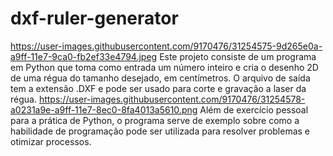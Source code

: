 # dxf-ruler-generator
https://user-images.githubusercontent.com/9170476/31254575-9d265e0a-a9ff-11e7-9ca0-fb2ef33e4794.jpeg
Este projeto consiste de um programa em Python que toma como entrada um número inteiro e cria o desenho 2D de uma régua do tamanho desejado, em centímetros. O arquivo de saída tem a extensão .DXF e pode ser usado para corte e gravação a laser da régua.
https://user-images.githubusercontent.com/9170476/31254578-a0231a9e-a9ff-11e7-8ec0-8fa4013a5610.png
Além de exercício pessoal para a prática de Python, o programa serve de exemplo sobre como a habilidade de programação pode ser utilizada para resolver problemas e otimizar processos.
